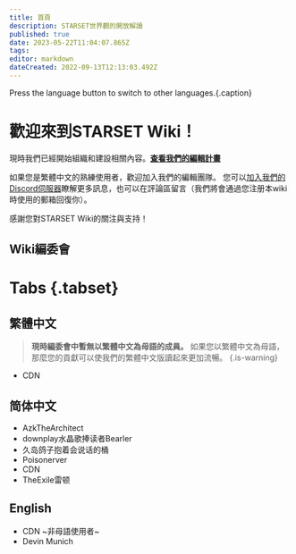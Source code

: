 ```yaml
---
title: 首頁
description: STARSET世界觀的開放解讀
published: true
date: 2023-05-22T11:04:07.865Z
tags: 
editor: markdown
dateCreated: 2022-09-13T12:13:03.492Z
---
```


Press the language button <kbd><i class="mdi mdi-earth"></i></kbd> to switch to other languages.{.caption}

# 歡迎來到STARSET Wiki！

現時我們已經開始組織和建設相關內容。[**查看我們的編輯計畫**](roadmap)

如果您是繁體中文的熟練使用者，歡迎加入我們的編輯團隊。 您可以[加入我們的Discord伺服器](https://discord.gg/zhEqePWneb)瞭解更多訊息，也可以在評論區留言（我們將會通過您注册本wiki時使用的郵箱回復你）。

感謝您對STARSET Wiki的關注與支持！

## Wiki編委會

# Tabs {.tabset}
## 繁體中文
> **現時編委會中暫無以繁體中文為母語的成員。** 如果您以繁體中文為母語，那麼您的貢獻可以使我們的繁體中文版讀起來更加流暢。
{.is-warning}

- CDN

## 简体中文
- AzkTheArchitect
- downplay水晶歌捧读者Bearler
- 久岛鸽子抱着会说话的桶
- Poisonerver
- CDN
- TheExile雷顿

## English
- CDN ~非母語使用者~
- Devin Munich
